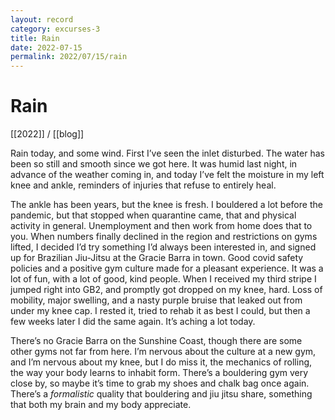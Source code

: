```yaml
---
layout: record
category: excurses-3
title: Rain
date: 2022-07-15
permalink: 2022/07/15/rain
---
```


# Rain

[[2022]] / [[blog]]

Rain today, and some wind. First I’ve seen the inlet disturbed. The water has been so still and smooth since we got here. It was humid last night, in advance of the weather coming in, and today I’ve felt the moisture in my left knee and ankle, reminders of injuries that refuse to entirely heal.

The ankle has been years, but the knee is fresh. I bouldered a lot before the pandemic, but that stopped when quarantine came, that and physical activity in general. Unemployment and then work from home does that to you. When numbers finally declined in the region and restrictions on gyms lifted, I decided I’d try something I’d always been interested in, and signed up for Brazilian Jiu-Jitsu at the Gracie Barra in town. Good covid safety policies and a positive gym culture made for a pleasant experience. It was a lot of fun, with a lot of good, kind people. When I received my third stripe I jumped right into GB2, and promptly got dropped on my knee, hard. Loss of mobility, major swelling, and a nasty purple bruise that leaked out from under my knee cap. I rested it, tried to rehab it as best I could, but then a few weeks later I did the same again. It’s aching a lot today.

There’s no Gracie Barra on the Sunshine Coast, though there are some other gyms not far from here. I’m nervous about the culture at a new gym, and I’m nervous about my knee, but I do miss it, the mechanics of rolling, the way your body learns to inhabit form. There’s a bouldering gym very close by, so maybe it’s time to grab my shoes and chalk bag once again. There’s a *formalistic* quality that bouldering and jiu jitsu share, something that both my brain and my body appreciate.
